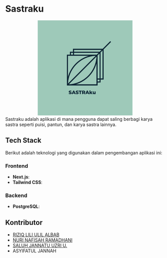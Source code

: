 # Sastraku

<center>
<img src="./logo.png" height=300></center>
Sastraku adalah aplikasi di mana pengguna dapat saling berbagi karya sastra seperti puisi, pantun, dan karya sastra lainnya.

## Tech Stack

Berikut adalah teknologi yang digunakan dalam pengembangan aplikasi ini:

### Frontend

- **Next.js**:
- **Tailwind CSS**:

### Backend

- **PostgreSQL**:

## Kontributor

- [RIZIQ LILI ULIL ALBAB](https://github.com/AlbabRiziq)
- [NURI NAFISAH RAMADHANI](https://github.com/nurinafisah)
- [SALUH JANNATU UZRI U.](https://github.com/saluhju)
- ASYIFATUL JANNAH

